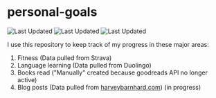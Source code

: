 # personal-goals
![Last Updated](https://img.shields.io/date/1617411877?color=FC4C02&label=Fitness%20Updated&logo=strava)
![Last Updated](https://img.shields.io/date/1617411877?color=7ac70c&label=Language%20Updated&logo=duolingo)
![Last Updated](https://img.shields.io/date/1617411877?color=e9e5cd&label=Books%20Updated&logo=goodreads)

I use this repository to keep track of my progress in these major areas:

1. Fitness (Data pulled from Strava)
2. Language learning (Data pulled from Duolingo)
3. Books read ("Manually" created because goodreads API no longer active)
4. Blog posts (Data pulled from [harveybarnhard.com](https://harveybarnhard.com)) (in progress)
